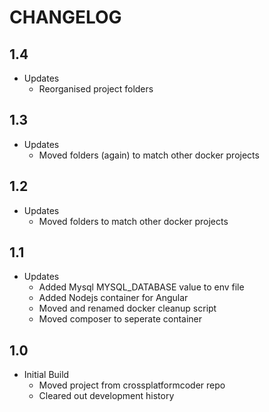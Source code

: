 # CHANGELOG

## 1.4
- Updates
    - Reorganised project folders
## 1.3
- Updates
    - Moved folders (again) to match other docker projects
## 1.2
- Updates
    - Moved folders to match other docker projects
## 1.1
- Updates
    - Added Mysql MYSQL_DATABASE value to env file
    - Added Nodejs container for Angular
    - Moved and renamed docker cleanup script
    - Moved composer to seperate container
## 1.0
- Initial Build
    - Moved project from crossplatformcoder repo
    - Cleared out development history
